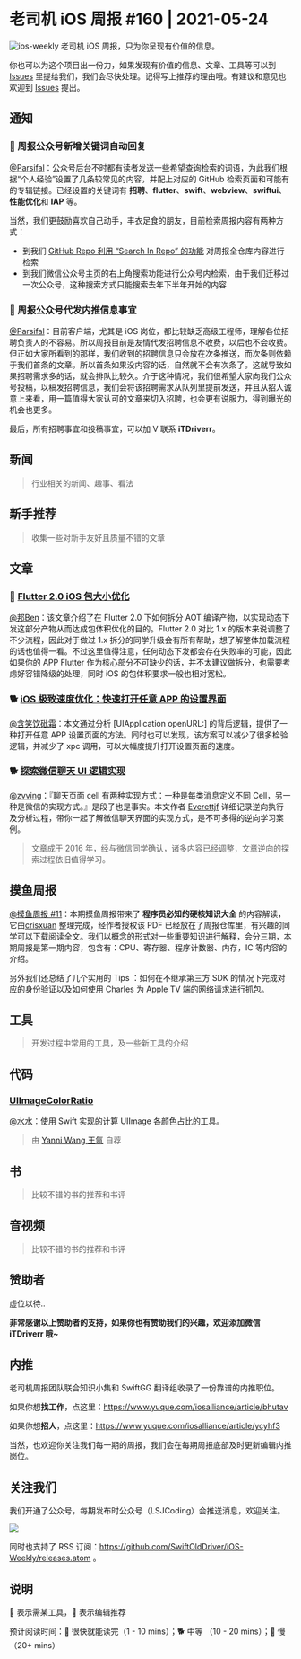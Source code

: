 # 老司机 iOS 周报 #160 | 2021-05-24

![ios-weekly](https://github.com/SwiftOldDriver/iOS-Weekly/blob/master/assets/ios-weekly.png?raw=true)
老司机 iOS 周报，只为你呈现有价值的信息。

你也可以为这个项目出一份力，如果发现有价值的信息、文章、工具等可以到 [Issues](https://github.com/SwiftOldDriver/iOS-Weekly/issues) 里提给我们，我们会尽快处理。记得写上推荐的理由哦。有建议和意见也欢迎到 [Issues](https://github.com/SwiftOldDriver/iOS-Weekly/issues) 提出。

## 通知

### 🌟 周报公众号新增关键词自动回复

[@Parsifal](https://github.com/ParsifalC)：公众号后台不时都有读者发送一些希望查询检索的词语，为此我们根据“个人经验”设置了几条较常见的内容，并配上对应的 GitHub 检索页面和可能有的专辑链接。已经设置的关键词有 **招聘**、**flutter**、**swift**、**webview**、**swiftui**、**性能优化**和 **IAP** 等。

当然，我们更鼓励喜欢自己动手，丰衣足食的朋友，目前检索周报内容有两种方式：

- 到我们 [GitHub Repo 利用 “Search In Repo” 的功能](https://github.com/SwiftOldDriver/iOS-Weekly/search?q=swift) 对周报全仓库内容进行检索
- 到我们微信公众号主页的右上角搜索功能进行公众号内检索，由于我们迁移过一次公众号，这种搜索方式只能搜索去年下半年开始的内容

### 🌟 周报公众号代发内推信息事宜

[@Parsifal](https://github.com/ParsifalC)：目前客户端，尤其是 iOS 岗位，都比较缺乏高级工程师，理解各位招聘负责人的不容易。所以周报目前是友情代发招聘信息不收费，以后也不会收费。但正如大家所看到的那样，我们收到的招聘信息只会放在次条推送，而次条则依赖于我们首条的文章。所以首条如果没内容的话，自然就不会有次条了。这就导致如果招聘需求多的话，就会排队比较久。介于这种情况，我们很希望大家向我们公众号投稿，以稿发招聘信息，我们会将该招聘需求从队列里提前发送，并且从招人诚意上来看，用一篇值得大家认可的文章来切入招聘，也会更有说服力，得到曝光的机会也更多。

最后，所有招聘事宜和投稿事宜，可以加 V 联系 **iTDriverr**。

## 新闻

> 行业相关的新闻、趣事、看法

## 新手推荐

> 收集一些对新手友好且质量不错的文章

## 文章

### 🐢 [Flutter 2.0 iOS 包大小优化 ](https://juejin.cn/post/6959811895645700132/)

[@邦Ben](https://weibo.com/linwenbang)：该文章介绍了在 Flutter 2.0 下如何拆分 AOT 编译产物，以实现动态下发这部分产物从而达成包体积优化的目的。Flutter 2.0 对比 1.x 的版本来说调整了不少流程，因此对于做过 1.x 拆分的同学升级会有所有帮助，想了解整体加载流程的话也值得一看。不过这里值得注意，任何动态下发都会存在失败率的可能，因此如果你的 APP Flutter 作为核心部分不可缺少的话，并不太建议做拆分，也需要考虑好容错降级的处理，同时 iOS 的包体积要求一般也相对宽松。

### 🐕 [iOS 极致速度优化：快速打开任意 APP 的设置界面](https://mp.weixin.qq.com/s/DpLy_o3wMpZauiPnU1aSBw)

 [@含笑饮砒霜](https://weibo.com/chinafishnews/)：本文通过分析 [UIApplication openURL:] 的背后逻辑，提供了一种打开任意 APP 设置页面的方法。同时也可以发现，该方案可以减少了很多检验逻辑，并减少了 xpc 调用，可以大幅度提升打开设置页面的速度。

### 🐕 [探索微信聊天 UI 逻辑实现](https://everettjf.github.io/2016/06/19/reverse-explore-wechat-message-design/)

[@zvving](https://github.com/zvving)：『聊天页面 cell 有两种实现方式：一种是每类消息定义不同 Cell，另一种是微信的实现方式。』是段子也是事实。本文作者 [Everettjf](https://everettjf.github.io/about/) 详细记录逆向执行及分析过程，带你一起了解微信聊天界面的实现方式，是不可多得的逆向学习案例。

> 文章成于 2016 年，经与微信同学确认，诸多内容已经调整，文章逆向的探索过程依旧值得学习。

## 摸鱼周报

[@摸鱼周报 #11](https://mp.weixin.qq.com/s/hE9wYlLX8F1sKjIF5eIPVQ)：本期摸鱼周报带来了 **程序员必知的硬核知识大全** 的内容解读，它由[crisxuan](https://github.com/crisxuan/bestJavaer) 整理完成，经作者授权该 PDF 已经放在了周报仓库里，有兴趣的同学可以下载阅读全文。我们以概念的形式对一些重要知识进行解释，会分三期，本期周报是第一期内容，包含有：CPU、寄存器、程序计数器、内存，IC 等内容的介绍。

另外我们还总结了几个实用的 Tips ：如何在不继承第三方 SDK 的情况下完成对应的身份验证以及如何使用 Charles 为 Apple TV 端的网络请求进行抓包。

## 工具

> 开发过程中常用的工具，及一些新工具的介绍

## 代码

### [UIImageColorRatio](https://github.com/623637646/UIImageColorRatio)

[@水水](https://www.xuyanlan.com)：使用 Swift 实现的计算 UIImage 各颜色占比的工具。

> 由 [Yanni Wang 王氩](https://github.com/623637646) 自荐

## 书

> 比较不错的书的推荐和书评

## 音视频

> 比较不错的书的推荐和书评

## 赞助者

虚位以待..

**非常感谢以上赞助者的支持，如果你也有赞助我们的兴趣，欢迎添加微信 iTDriverr 哦~**

## 内推

老司机周报团队联合知识小集和 SwiftGG 翻译组收录了一份靠谱的内推职位。

如果你想**找工作**，点这里：https://www.yuque.com/iosalliance/article/bhutav

如果你想**招人**，点这里：https://www.yuque.com/iosalliance/article/ycyhf3

当然，也欢迎你关注我们每一期的周报，我们会在每期周报底部及时更新编辑内推岗位。

## 关注我们

我们开通了公众号，每期发布时公众号（LSJCoding）会推送消息，欢迎关注。

![](https://github.com/SwiftOldDriver/iOS-Weekly/blob/master/assets/qrcode_for_wechat.jpg?raw=true)

同时也支持了 RSS 订阅：https://github.com/SwiftOldDriver/iOS-Weekly/releases.atom 。

## 说明

🚧 表示需某工具，🌟 表示编辑推荐

预计阅读时间：🐎 很快就能读完（1 - 10 mins）；🐕 中等 （10 - 20 mins）；🐢 慢（20+ mins）
